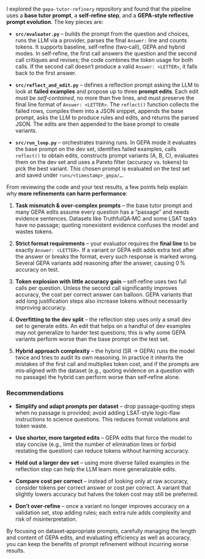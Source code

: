 I explored the `gepa-tutor-refinery` repository and found that the pipeline uses a **base tutor prompt**, a **self‑refine step**, and a **GEPA‐style reflective prompt evolution**.  The key pieces are:

* **`src/evaluator.py`** – builds the prompt from the question and choices, runs the LLM via a provider, parses the final `Answer:` line and counts tokens.  It supports baseline, self‑refine (two‑call), GEPA and hybrid modes.  In self‑refine, the first call answers the question and the second call critiques and revises; the code combines the token usage for both calls.  If the second call doesn’t produce a valid `Answer: <LETTER>`, it falls back to the first answer.

* **`src/reflect_and_edit.py`** – defines a reflection prompt asking the LLM to look at **failed examples** and propose up to three **prompt edits**.  Each edit must be *self‑contained*, no more than five lines, and must preserve the final line format of `Answer: <LETTER>`.  The `reflect()` function collects the failed rows, compiles them into a JSON snippet, appends the base prompt, asks the LLM to produce rules and edits, and returns the parsed JSON.  The edits are then appended to the base prompt to create variants.

* **`src/run_loop.py`** – orchestrates training runs.  In GEPA mode it evaluates the base prompt on the dev set, identifies failed examples, calls `reflect()` to obtain edits, constructs prompt variants (A, B, C), evaluates them on the dev set and uses a Pareto filter (accuracy vs. tokens) to pick the best variant.  This chosen prompt is evaluated on the test set and saved under `runs/<timestamp>_gepa/…`.

From reviewing the code and your test results, a few points help explain why **more refinements can harm performance**:

1. **Task mismatch & over‑complex prompts** – the base tutor prompt and many GEPA edits assume every question has a “passage” and needs evidence sentences.  Datasets like TruthfulQA‑MC and some LSAT tasks have no passage; quoting nonexistent evidence confuses the model and wastes tokens.

2. **Strict format requirements** – your evaluator requires the **final line** to be exactly `Answer: <LETTER>`.  If a variant or GEPA edit adds extra text after the answer or breaks the format, every such response is marked wrong.  Several GEPA variants add reasoning after the answer, causing 0 % accuracy on test.

3. **Token explosion with little accuracy gain** – self‑refine uses two full calls per question.  Unless the second call significantly improves accuracy, the cost per correct answer can balloon.  GEPA variants that add long justification steps also increase tokens without necessarily improving accuracy.

4. **Overfitting to the dev split** – the reflection step uses only a small dev set to generate edits.  An edit that helps on a handful of dev examples may not generalize to harder test questions; this is why some GEPA variants perform worse than the base prompt on the test set.

5. **Hybrid approach complexity** – the hybrid (SR → GEPA) runs the model twice and tries to audit its own reasoning.  In practice it inherits the mistakes of the first call and multiplies token cost, and if the prompts are mis‑aligned with the dataset (e.g., quoting evidence on a question with no passage) the hybrid can perform worse than self‑refine alone.

### Recommendations

* **Simplify and adapt prompts per dataset** – drop passage‑quoting steps when no passage is provided; avoid adding LSAT‑style logic‑flaw instructions to science questions.  This reduces format violations and token waste.

* **Use shorter, more targeted edits** – GEPA edits that force the model to stay concise (e.g., limit the number of elimination lines or forbid restating the question) can reduce tokens without harming accuracy.

* **Hold out a larger dev set** – using more diverse failed examples in the reflection step can help the LLM learn more generalizable edits.

* **Compare cost per correct** – instead of looking only at raw accuracy, consider tokens per correct answer or cost per correct.  A variant that slightly lowers accuracy but halves the token cost may still be preferred.

* **Don’t over‑refine** – once a variant no longer improves accuracy on a validation set, stop adding rules; each extra rule adds complexity and risk of misinterpretation.

By focusing on dataset‑appropriate prompts, carefully managing the length and content of GEPA edits, and evaluating efficiency as well as accuracy, you can keep the benefits of prompt refinement without incurring worse results.
